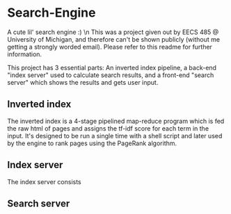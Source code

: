 # Search-Engine
A cute lil' search engine :) \n
This was a project given out by EECS 485 @ University of Michigan, and therefore can't be shown publicly (without me getting a strongly worded email). Please refer to this readme for further information.

This project has 3 essential parts: An inverted index pipeline, a back-end "index server" used to calculate search results, and a front-end "search server" which shows the results and gets user input.

## Inverted index
The inverted index is a 4-stage pipelined map-reduce program which is fed the raw html of pages and assigns the tf-idf score for each term in the input. It's designed to be run a single time with a shell script and later used by the engine to rank pages using the PageRank algorithm.

## Index server
The index server consists

## Search server
